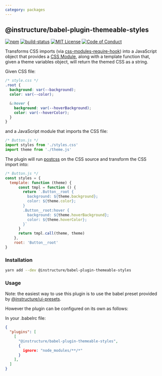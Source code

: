 ```yaml
---
category: packages
---
```


## @instructure/babel-plugin-themeable-styles

[![npm][npm]][npm-url]
[![build-status][build-status]][build-status-url]
[![MIT License][license-badge]][LICENSE]
[![Code of Conduct][coc-badge]][coc]

Transforms CSS imports (via [css-modules-require-hook](https://github.com/css-modules/css-modules-require-hook))
into a JavaScript object that provides a [CSS Module](https://github.com/css-modules/css-modules),
along with a template function that, given a theme variables object, will return the
themed CSS as a string.

Given CSS file:

```css
/* style.css */
.root {
  background: var(--background);
  color: var(--color);

  &:hover {
    background: var(--hoverBackground);
    color: var(--hoverColor);
  }
}
```

and a JavaScript module that imports the CSS file:

```js
/* Button.js */
import styles from './styles.css'
import theme from './theme.js'
```

The plugin will run [postcss](https://github.com/postcss/postcss) on the CSS source
and transform the CSS import into:

```js
/* Button.js */
const styles = {
  template: function (theme) {
      const tmpl = function () {
        return `.Button__root {
          background: ${theme.background};
          color: ${theme.color};
        }
        .Button__root:hover {
          background: ${theme.hoverBackground};
          color: ${theme.hoverColor};
        }`
      }
      return tmpl.call(theme, theme)
    },
    root: 'Button__root'
}
```

### Installation

```sh
yarn add --dev @instructure/babel-plugin-themeable-styles
```

### Usage

Note: the easiest way to use this plugin is to use the babel preset provided by [@instructure/ui-presets](#ui-presets).

However the plugin can be configured on its own as follows:

In your .babelrc file:

```json
{
  "plugins": [
    [
      "@instructure/babel-plugin-themeable-styles",
      {
        ignore: "node_modules/**/*"
      }
    ],
  ]
}
```


[npm]: https://img.shields.io/npm/v/@instructure/babel-plugin-themeable-styles.svg
[npm-url]: https://npmjs.com/package/@instructure/babel-plugin-themeable-styles

[build-status]: https://travis-ci.org/instructure/instructure-ui.svg?branch=master
[build-status-url]: https://travis-ci.org/instructure/instructure-ui "Travis CI"

[license-badge]: https://img.shields.io/npm/l/instructure-ui.svg?style=flat-square
[license]: https://github.com/instructure/instructure-ui/blob/master/LICENSE

[coc-badge]: https://img.shields.io/badge/code%20of-conduct-ff69b4.svg?style=flat-square
[coc]: https://github.com/instructure/instructure-ui/blob/master/CODE_OF_CONDUCT.md
